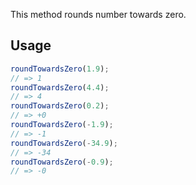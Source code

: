 This method rounds number towards zero.

## Usage

```ts
roundTowardsZero(1.9);
// => 1
roundTowardsZero(4.4);
// => 4
roundTowardsZero(0.2);
// => +0
roundTowardsZero(-1.9);
// => -1
roundTowardsZero(-34.9);
// => -34
roundTowardsZero(-0.9);
// => -0
```
